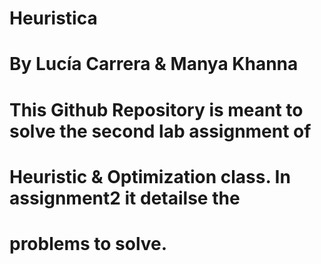 # Heuristica
#
# By Lucía Carrera & Manya Khanna
#
# This Github Repository is meant to solve the second lab assignment of 
# Heuristic & Optimization class. In assignment2 it detailse the
# problems to solve.
